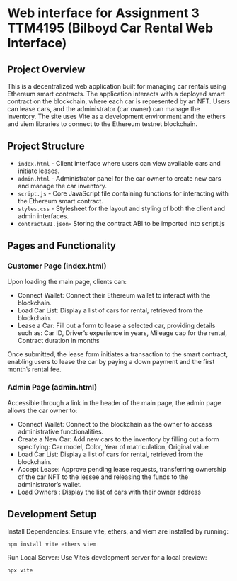 # Web interface for Assignment 3 TTM4195 (Bilboyd Car Rental Web Interface)

## Project Overview

This is a decentralized web application built for managing car rentals using Ethereum smart contracts. The application interacts with a deployed smart contract on the blockchain, where each car is represented by an NFT. Users can lease cars, and the administrator (car owner) can manage the inventory. The site uses Vite as a development environment and the ethers and viem libraries to connect to the Ethereum testnet blockchain.

## Project Structure

- `index.html` - Client interface where users can view available cars and initiate leases.
- `admin.html` - Administrator panel for the car owner to create new cars and manage the car inventory.
- `script.js` - Core JavaScript file containing functions for interacting with the Ethereum smart contract.
- `styles.css` - Stylesheet for the layout and styling of both the client and admin interfaces.
- `contractABI.json`- Storing the contract ABI to be imported into script.js

## Pages and Functionality

### Customer Page (index.html)

Upon loading the main page, clients can:

- Connect Wallet: Connect their Ethereum wallet to interact with the blockchain.
- Load Car List: Display a list of cars for rental, retrieved from the blockchain.
- Lease a Car: Fill out a form to lease a selected car, providing details such as: Car ID, Driver’s experience in years, Mileage cap for the rental, Contract duration in months

Once submitted, the lease form initiates a transaction to the smart contract, enabling users to lease the car by paying a down payment and the first month’s rental fee.

### Admin Page (admin.html)

Accessible through a link in the header of the main page, the admin page allows the car owner to:

- Connect Wallet: Connect to the blockchain as the owner to access administrative functionalities.
- Create a New Car: Add new cars to the inventory by filling out a form specifying: Car model, Color, Year of matriculation, Original value
- Load Car List: Display a list of cars for rental, retrieved from the blockchain.
- Accept Lease: Approve pending lease requests, transferring ownership of the car NFT to the lessee and releasing the funds to the administrator’s wallet.
- Load Owners : Display the list of cars with their owner address

## Development Setup

Install Dependencies: Ensure vite, ethers, and viem are installed by running:

`npm install vite ethers viem`

Run Local Server: Use Vite’s development server for a local preview:

`npx vite`
